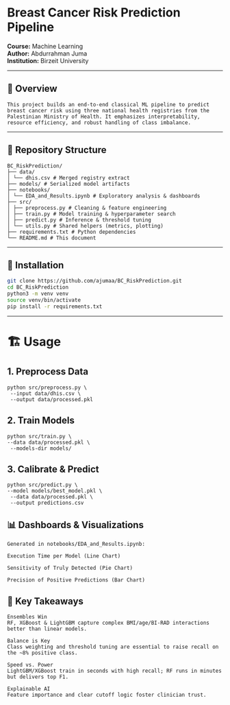 ﻿# Breast Cancer Risk Prediction Pipeline

**Course:** Machine Learning  
**Author:** Abdurrahman Juma  
**Institution:** Birzeit University  

---

## 🚀 Overview

	This project builds an end-to-end classical ML pipeline to predict breast cancer risk using three national health registries from the Palestinian Ministry of Health. It emphasizes interpretability, resource efficiency, and robust handling of class imbalance.

---

## 📂 Repository Structure

	BC_RiskPrediction/
	├── data/
	│ └── dhis.csv # Merged registry extract
	├── models/ # Serialized model artifacts
	├── notebooks/
	│ └── EDA_and_Results.ipynb # Exploratory analysis & dashboards
	├── src/
	│ ├── preprocess.py # Cleaning & feature engineering
	│ ├── train.py # Model training & hyperparameter search
	│ ├── predict.py # Inference & threshold tuning
	│ └── utils.py # Shared helpers (metrics, plotting)
	├── requirements.txt # Python dependencies
	└── README.md # This document


---

## 🔧 Installation

```bash
git clone https://github.com/ajumaa/BC_RiskPrediction.git
cd BC_RiskPrediction
python3 -m venv venv
source venv/bin/activate
pip install -r requirements.txt
```

---

# 🏗️ Usage
## 1. Preprocess Data

	python src/preprocess.py \
	 --input data/dhis.csv \
	 --output data/processed.pkl


## 2. Train Models

	python src/train.py \
	--data data/processed.pkl \
	 --models-dir models/


## 3. Calibrate & Predict

	python src/predict.py \
	--model models/best_model.pkl \
	 --data data/processed.pkl \
	 --output predictions.csv

## 📊 Dashboards & Visualizations

	Generated in notebooks/EDA_and_Results.ipynb:

	Execution Time per Model (Line Chart)

	Sensitivity of Truly Detected (Pie Chart)

	Precision of Positive Predictions (Bar Chart)


## 🔑 Key Takeaways

	Ensembles Win
	RF, XGBoost & LightGBM capture complex BMI/age/BI-RAD interactions better than linear models.

	Balance is Key
	Class weighting and threshold tuning are essential to raise recall on the ~8% positive class.

	Speed vs. Power
	LightGBM/XGBoost train in seconds with high recall; RF runs in minutes but delivers top F1.

	Explainable AI
	Feature importance and clear cutoff logic foster clinician trust.
